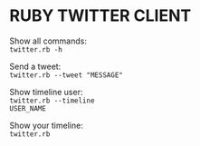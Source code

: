 # RUBY TWITTER CLIENT

Show all commands:<br>
<code>twitter.rb -h</code>

Send a tweet:<br>
<code>twitter.rb --tweet "MESSAGE"</code>

Show timeline user:<br>
<code>twitter.rb --timeline USER_NAME</code>

Show your timeline:<br>
<code>twitter.rb</code>